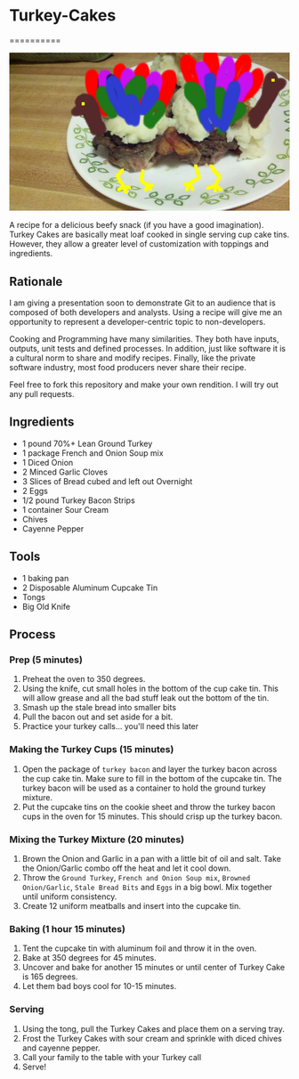 # Turkey-Cakes
==========

![Turkey Cake Photo](assets/pictures/turkey_cakes.jpg)

A recipe for a delicious beefy snack (if you have a good imagination).  Turkey Cakes are basically meat loaf cooked in single serving cup cake tins.  However, they allow a greater level of customization with toppings and ingredients.

## Rationale
I am giving a presentation soon to demonstrate Git to an audience that is composed of both developers and analysts.  Using a recipe will give me an opportunity to represent a developer-centric topic to non-developers.

Cooking and Programming have many similarities. They both have inputs, outputs, unit tests and defined processes. In addition, just like software it is a cultural norm to share and modify recipes.  Finally, like the private software industry, most food producers never share their recipe.

Feel free to fork this repository and make your own rendition.  I will try out any pull requests.

## Ingredients
- 1 pound 70%+ Lean Ground Turkey
- 1 package French and Onion Soup mix
- 1 Diced Onion
- 2 Minced Garlic Cloves
- 3 Slices of Bread cubed and left out Overnight
- 2 Eggs
- 1/2 pound Turkey Bacon Strips
- 1 container Sour Cream
- Chives
- Cayenne Pepper 

## Tools
- 1 baking pan
- 2 Disposable Aluminum Cupcake Tin
- Tongs
- Big Old Knife


## Process
### Prep (5 minutes)
1. Preheat the oven to 350 degrees.
2. Using the knife, cut small holes in the bottom of the cup cake tin. This will allow grease and all the bad stuff leak out the bottom of the tin.
3. Smash up the stale bread into smaller bits
4. Pull the bacon out and set aside for a bit.
5. Practice your turkey calls... you'll need this later

### Making the Turkey Cups (15 minutes)
1. Open the package of `turkey bacon` and layer the turkey bacon across the cup cake tin. Make sure to fill in the bottom of the cupcake tin. The turkey bacon will be used as a container to hold the ground turkey mixture.
2. Put the cupcake tins on the cookie sheet and throw the turkey bacon cups in the oven for 15 minutes.  This should crisp up the turkey bacon.

### Mixing the Turkey Mixture (20 minutes)
1. Brown the Onion and Garlic in a pan with a little bit of oil and salt.  Take the Onion/Garlic combo off the heat and let it cool down.
2. Throw the `Ground Turkey`, `French and Onion Soup mix`, `Browned Onion/Garlic`, `Stale Bread Bits` and `Eggs` in a big bowl.  Mix together until uniform consistency.
3. Create 12 uniform meatballs and insert into the cupcake tin.

### Baking (1 hour 15 minutes)
1. Tent the cupcake tin with aluminum foil and throw it in the oven.
2. Bake at 350 degrees for 45 minutes.
3. Uncover and bake for another 15 minutes or until center of Turkey Cake is 165 degrees.
4. Let them bad boys cool for 10-15 minutes.

### Serving
1. Using the tong, pull the Turkey Cakes and place them on a serving tray.
2. Frost the Turkey Cakes with sour cream and sprinkle with diced chives and cayenne pepper.
3. Call your family to the table with your Turkey call
4. Serve!